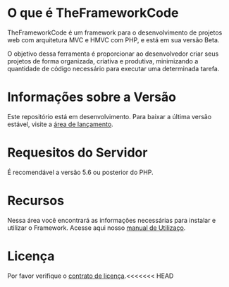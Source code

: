 # O que é TheFrameworkCode
TheFrameworkCode é um framework para o desenvolvimento de projetos web com arquitetura MVC e HMVC com PHP, e está em sua versão Beta.

O objetivo dessa ferramenta é proporcionar ao desenvolvedor criar seus projetos de forma organizada, criativa e produtiva, minimizando a quantidade de código necessário para executar uma determinada tarefa.

# Informações sobre a Versão
Este repositório está em desenvolvimento. Para baixar a última versão estável, visite a [área de lançamento](https://github.com/deolliveira/theframeworkcode/releases).

# Requesitos do Servidor
É recomendável a versão 5.6 ou posterior do PHP.

# Recursos
Nessa área você encontrará as informações necessárias para instalar e utilizar o Framework. Acesse aqui nosso [manual de Utilizaço](https://github.com/deolliveira/theframeworkcode/wiki).

# Licença
Por favor verifique o [contrato de licença](LICENSE).<<<<<<< HEAD
